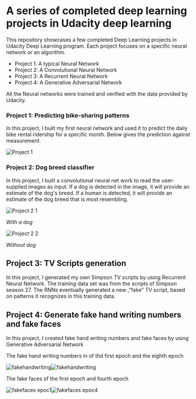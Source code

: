 # A series of completed deep learning projects in Udacity deep learning 

This repository showcases a few completed Deep Learning projects in Udacity Deep Learning program. 
Each project focuses on a specific neural network or an algorithm. 
* Project 1: A typical Neural Network
* Project 2: A Convolutional Neural Network 
* Project 3: A Recurrent Neural Network 
* Project 4: A Generative Adversarial Network

All the Neural networks were trained and verified with the data provided by Udacity.

### Project 1: Predicting bike-sharing patterns
In this project, I built my first neural network and used it to predict the daily bike rental ridership for a specific month.
Below gives the prediction against measurement.

![Project 1](https://user-images.githubusercontent.com/43483189/89525642-cbced080-d7e6-11ea-987d-7010bf7871c9.png)

### Project 2: Dog breed classifier
In this project, I built a convolutional neural net work to read the user-supplied images as input. If a dog is detected in the image, it will provide an estimate of the dog's breed. If a human is detected, it will provide an estimate of the dog breed that is most resembling.

![Project 2 1](https://user-images.githubusercontent.com/43483189/89527817-477e4c80-d7ea-11ea-9d92-74a5d3d8f057.png)

*With a dog*

![Project 2 2](https://user-images.githubusercontent.com/43483189/89527824-49481000-d7ea-11ea-8fdc-5a2c0a5a592a.png)

*Without dog*
## Project 3: TV Scripts generation 
In this project, I generated my own Simpson TV scripts by using Recurrent Neural Network. 
The training data set was from the scripts of Simpson season 27. 
The RNNs eventually generated a new ,"fake" TV script, based on patterns it recognizes in this training data.

## Project 4: Generate fake hand writing numbers and fake faces 
In this project, I created fake hand writing numbers and fake faces by using Generative Adversarial Network

The fake hand writing numbers in of thd first epoch and the eighth epoch

![fakehandwriting](https://user-images.githubusercontent.com/43483189/89533010-02aae380-d7f3-11ea-9143-cd6620210e2b.png)![fakehandwriting](https://user-images.githubusercontent.com/43483189/89533014-03437a00-d7f3-11ea-9c22-8a3b3be10c57.png)

The fake faces of the first epoch and fourth epoch 

![fakefaces epoc1](https://user-images.githubusercontent.com/43483189/89531639-d8f0bd00-d7f0-11ea-9ac5-d7b2dee5054e.png)![fakefaces epoc4](https://user-images.githubusercontent.com/43483189/89532763-962fe480-d7f2-11ea-8003-3ad9065160dd.png)
